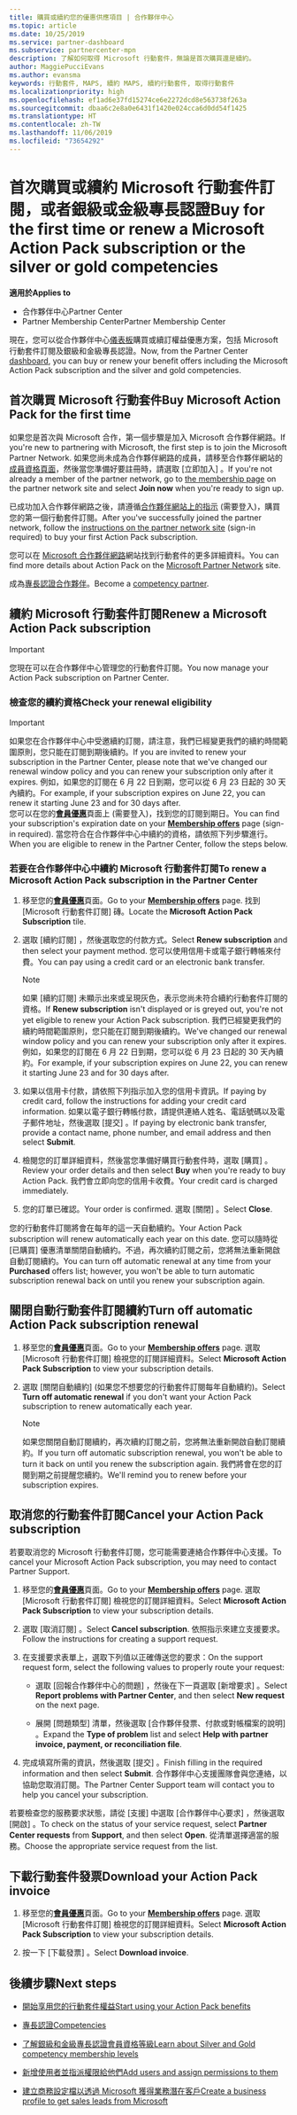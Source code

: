 ```yaml
---
title: 購買或續約您的優惠供應項目 | 合作夥伴中心
ms.topic: article
ms.date: 10/25/2019
ms.service: partner-dashboard
ms.subservice: partnercenter-mpn
description: 了解如何取得 Microsoft 行動套件，無論是首次購買還是續約。
author: MaggiePucciEvans
ms.author: evansma
keywords: 行動套件, MAPS, 續約 MAPS, 續約行動套件, 取得行動套件
ms.localizationpriority: high
ms.openlocfilehash: ef1ad6e37fd15274ce6e2272dcd8e563738f263a
ms.sourcegitcommit: dbaa6c2e8a0e6431f1420e024cca6d0dd54f1425
ms.translationtype: HT
ms.contentlocale: zh-TW
ms.lasthandoff: 11/06/2019
ms.locfileid: "73654292"
---
```

# <a name="buy-for-the-first-time-or-renew-a-microsoft-action-pack-subscription-or-the-silver-or-gold-competencies"></a><span data-ttu-id="046aa-104">首次購買或續約 Microsoft 行動套件訂閱，或者銀級或金級專長認證</span><span class="sxs-lookup"><span data-stu-id="046aa-104">Buy for the first time or renew a Microsoft Action Pack subscription or the silver or gold competencies</span></span>

<span data-ttu-id="046aa-105">**適用於**</span><span class="sxs-lookup"><span data-stu-id="046aa-105">**Applies to**</span></span>

-  <span data-ttu-id="046aa-106">合作夥伴中心</span><span class="sxs-lookup"><span data-stu-id="046aa-106">Partner Center</span></span>
-  <span data-ttu-id="046aa-107">Partner Membership Center</span><span class="sxs-lookup"><span data-stu-id="046aa-107">Partner Membership Center</span></span>

<span data-ttu-id="046aa-108">現在，您可以從合作夥伴中心[儀表板](https://docs.microsoft.com/partner-center/)購買或續訂權益優惠方案，包括 Microsoft 行動套件訂閱及銀級和金級專長認證。</span><span class="sxs-lookup"><span data-stu-id="046aa-108">Now, from the Partner Center [dashboard](https://docs.microsoft.com/partner-center/), you can buy or renew your benefit offers including the Microsoft Action Pack subscription and the silver and gold competencies.</span></span> 

## <a name="buy-microsoft-action-pack-for-the-first-time"></a><span data-ttu-id="046aa-109">首次購買 Microsoft 行動套件</span><span class="sxs-lookup"><span data-stu-id="046aa-109">Buy Microsoft Action Pack for the first time</span></span>

<span data-ttu-id="046aa-110">如果您是首次與 Microsoft 合作，第一個步驟是加入 Microsoft 合作夥伴網路。</span><span class="sxs-lookup"><span data-stu-id="046aa-110">If you're new to partnering with Microsoft, the first step is to join the Microsoft Partner Network.</span></span> <span data-ttu-id="046aa-111">如果您尚未成為合作夥伴網路的成員，請移至合作夥伴網站的[成員資格頁面](https://partner.microsoft.com/membership)，然後當您準備好要註冊時，請選取 [立即加入]  。</span><span class="sxs-lookup"><span data-stu-id="046aa-111">If you're not already a member of the partner network, go to [the membership page](https://partner.microsoft.com/membership) on the partner network site and select **Join now** when you're ready to sign up.</span></span> 

<span data-ttu-id="046aa-112">已成功加入合作夥伴網路之後，請遵循[合作夥伴網站上的指示](https://partner.microsoft.com/membership/action-pack) (需要登入)，購買您的第一個行動套件訂閱。</span><span class="sxs-lookup"><span data-stu-id="046aa-112">After you've successfully joined the partner network, follow the [instructions on the partner network site](https://partner.microsoft.com/membership/action-pack) (sign-in required) to buy your first Action Pack subscription.</span></span> 

<span data-ttu-id="046aa-113">您可以在 [Microsoft 合作夥伴網路](https://partner.microsoft.com/membership/internal-use-software#simple-tab-content-3)網站找到行動套件的更多詳細資料。</span><span class="sxs-lookup"><span data-stu-id="046aa-113">You can find more details about Action Pack on the [Microsoft Partner Network](https://partner.microsoft.com/membership/internal-use-software#simple-tab-content-3) site.</span></span>

<span data-ttu-id="046aa-114">成為[專長認證合作夥伴](https://partner.microsoft.com/membership/competencies)。</span><span class="sxs-lookup"><span data-stu-id="046aa-114">Become a [competency partner](https://partner.microsoft.com/membership/competencies).</span></span> 

## <a name="renew-a-microsoft-action-pack-subscription"></a><span data-ttu-id="046aa-115">續約 Microsoft 行動套件訂閱</span><span class="sxs-lookup"><span data-stu-id="046aa-115">Renew a Microsoft Action Pack subscription</span></span>

>[!IMPORTANT]
><span data-ttu-id="046aa-116">您現在可以在合作夥伴中心管理您的行動套件訂閱。</span><span class="sxs-lookup"><span data-stu-id="046aa-116">You now manage your Action Pack subscription on Partner Center.</span></span>

### <a name="check-your-renewal-eligibility"></a><span data-ttu-id="046aa-117">檢查您的續約資格</span><span class="sxs-lookup"><span data-stu-id="046aa-117">Check your renewal eligibility</span></span>

>[!IMPORTANT]
><span data-ttu-id="046aa-118">如果您在合作夥伴中心中受邀續約訂閱，請注意，我們已經變更我們的續約時間範圍原則，您只能在訂閱到期後續約。</span><span class="sxs-lookup"><span data-stu-id="046aa-118">If you are invited to renew your subscription in the Partner Center, please note that we've changed our renewal window policy and you can renew your subscription only after it expires.</span></span> <span data-ttu-id="046aa-119">例如，如果您的訂閱在 6 月 22 日到期，您可以從 6 月 23 日起的 30 天內續約。</span><span class="sxs-lookup"><span data-stu-id="046aa-119">For example, if your subscription expires on June 22, you can renew it starting June 23 and for 30 days after.</span></span>       
><span data-ttu-id="046aa-120">您可以在您的[**會員優惠**](https://partnercenter.microsoft.com/pcv/partnership/offers)頁面上 (需要登入)，找到您的訂閱到期日。</span><span class="sxs-lookup"><span data-stu-id="046aa-120">You can find your subscription's expiration date on your [**Membership offers**](https://partnercenter.microsoft.com/pcv/partnership/offers) page (sign-in required).</span></span> <span data-ttu-id="046aa-121">當您符合在合作夥伴中心中續約的資格，請依照下列步驟進行。</span><span class="sxs-lookup"><span data-stu-id="046aa-121">When you are eligible to renew in the Partner Center, follow the steps below.</span></span>  

### <a name="to-renew-a-microsoft-action-pack-subscription-in-the-partner-center"></a><span data-ttu-id="046aa-122">若要在合作夥伴中心中續約 Microsoft 行動套件訂閱</span><span class="sxs-lookup"><span data-stu-id="046aa-122">To renew a Microsoft Action Pack subscription in the Partner Center</span></span>

1. <span data-ttu-id="046aa-123">移至您的[**會員優惠**](https://partnercenter.microsoft.com/pcv/partnership/offers)頁面。</span><span class="sxs-lookup"><span data-stu-id="046aa-123">Go to your [**Membership offers**](https://partnercenter.microsoft.com/pcv/partnership/offers) page.</span></span> <span data-ttu-id="046aa-124">找到 [Microsoft 行動套件訂閱]  磚。</span><span class="sxs-lookup"><span data-stu-id="046aa-124">Locate the **Microsoft Action Pack Subscription** tile.</span></span>  

2. <span data-ttu-id="046aa-125">選取 [續約訂閱]  ，然後選取您的付款方式。</span><span class="sxs-lookup"><span data-stu-id="046aa-125">Select **Renew subscription** and then select your payment method.</span></span> <span data-ttu-id="046aa-126">您可以使用信用卡或電子銀行轉帳來付費。</span><span class="sxs-lookup"><span data-stu-id="046aa-126">You can pay using a credit card or an electronic bank transfer.</span></span>

    >[!NOTE]
    ><span data-ttu-id="046aa-127">如果 [續約訂閱]  未顯示出來或呈現灰色，表示您尚未符合續約行動套件訂閱的資格。</span><span class="sxs-lookup"><span data-stu-id="046aa-127">If **Renew subscription** isn't displayed or is greyed out, you're not yet eligible to renew your Action Pack subscription.</span></span> <span data-ttu-id="046aa-128">我們已經變更我們的續約時間範圍原則，您只能在訂閱到期後續約。</span><span class="sxs-lookup"><span data-stu-id="046aa-128">We've changed our renewal window policy and you can renew your subscription only after it expires.</span></span> <span data-ttu-id="046aa-129">例如，如果您的訂閱在 6 月 22 日到期，您可以從 6 月 23 日起的 30 天內續約。</span><span class="sxs-lookup"><span data-stu-id="046aa-129">For example, if your subscription expires on June 22, you can renew it starting June 23 and for 30 days after.</span></span>  

3. <span data-ttu-id="046aa-130">如果以信用卡付款，請依照下列指示加入您的信用卡資訊。</span><span class="sxs-lookup"><span data-stu-id="046aa-130">If paying by credit card, follow the instructions for adding your credit card information.</span></span> <span data-ttu-id="046aa-131">如果以電子銀行轉帳付款，請提供連絡人姓名、電話號碼以及電子郵件地址，然後選取 [提交]  。</span><span class="sxs-lookup"><span data-stu-id="046aa-131">If paying by electronic bank transfer, provide a contact name, phone number, and email address and then select **Submit**.</span></span> 
     
4. <span data-ttu-id="046aa-132">檢閱您的訂單詳細資料，然後當您準備好購買行動套件時，選取 [購買]  。</span><span class="sxs-lookup"><span data-stu-id="046aa-132">Review your order details and then select **Buy** when you're ready to buy Action Pack.</span></span> <span data-ttu-id="046aa-133">我們會立即向您的信用卡收費。</span><span class="sxs-lookup"><span data-stu-id="046aa-133">Your credit card is charged immediately.</span></span>

5. <span data-ttu-id="046aa-134">您的訂單已確認。</span><span class="sxs-lookup"><span data-stu-id="046aa-134">Your order is confirmed.</span></span> <span data-ttu-id="046aa-135">選取 [關閉]  。</span><span class="sxs-lookup"><span data-stu-id="046aa-135">Select **Close**.</span></span>

<span data-ttu-id="046aa-136">您的行動套件訂閱將會在每年的這一天自動續約。</span><span class="sxs-lookup"><span data-stu-id="046aa-136">Your Action Pack subscription will renew automatically each year on this date.</span></span> <span data-ttu-id="046aa-137">您可以隨時從 [已購買]  優惠清單關閉自動續約。不過，再次續約訂閱之前，您將無法重新開啟自動訂閱續約。</span><span class="sxs-lookup"><span data-stu-id="046aa-137">You can turn off automatic renewal at any time from your **Purchased** offers list; however, you won't be able to turn automatic subscription renewal back on until you renew your subscription again.</span></span> 


## <a name="turn-off-automatic-action-pack-subscription-renewal"></a><span data-ttu-id="046aa-138">關閉自動行動套件訂閱續約</span><span class="sxs-lookup"><span data-stu-id="046aa-138">Turn off automatic Action Pack subscription renewal</span></span>

1. <span data-ttu-id="046aa-139">移至您的[**會員優惠**](https://partnercenter.microsoft.com/pcv/partnership/offers)頁面。</span><span class="sxs-lookup"><span data-stu-id="046aa-139">Go to your [**Membership offers**](https://partnercenter.microsoft.com/pcv/partnership/offers) page.</span></span>  <span data-ttu-id="046aa-140">選取 [Microsoft 行動套件訂閱]  檢視您的訂閱詳細資料。</span><span class="sxs-lookup"><span data-stu-id="046aa-140">Select **Microsoft Action Pack Subscription** to view your subscription details.</span></span> 

2. <span data-ttu-id="046aa-141">選取 [關閉自動續約]  (如果您不想要您的行動套件訂閱每年自動續約)。</span><span class="sxs-lookup"><span data-stu-id="046aa-141">Select **Turn off automatic renewal** if you don't want your Action Pack subscription to renew automatically each year.</span></span> 

    >[!NOTE]
    ><span data-ttu-id="046aa-142">如果您關閉自動訂閱續約，再次續約訂閱之前，您將無法重新開啟自動訂閱續約。</span><span class="sxs-lookup"><span data-stu-id="046aa-142">If you turn off automatic subscription renewal, you won't be able to turn it back on until you renew the subscription again.</span></span> <span data-ttu-id="046aa-143">我們將會在您的訂閱到期之前提醒您續約。</span><span class="sxs-lookup"><span data-stu-id="046aa-143">We'll remind you to renew before your subscription expires.</span></span>


## <a name="cancel-your-action-pack-subscription"></a><span data-ttu-id="046aa-144">取消您的行動套件訂閱</span><span class="sxs-lookup"><span data-stu-id="046aa-144">Cancel your Action Pack subscription</span></span>

<span data-ttu-id="046aa-145">若要取消您的 Microsoft 行動套件訂閱，您可能需要連絡合作夥伴中心支援。</span><span class="sxs-lookup"><span data-stu-id="046aa-145">To cancel your Microsoft Action Pack subscription, you may need to contact Partner Support.</span></span>

1. <span data-ttu-id="046aa-146">移至您的[**會員優惠**](https://partnercenter.microsoft.com/pcv/partnership/offers)頁面。</span><span class="sxs-lookup"><span data-stu-id="046aa-146">Go to your [**Membership offers**](https://partnercenter.microsoft.com/pcv/partnership/offers) page.</span></span> <span data-ttu-id="046aa-147">選取 [Microsoft 行動套件訂閱]  檢視您的訂閱詳細資料。</span><span class="sxs-lookup"><span data-stu-id="046aa-147">Select **Microsoft Action Pack Subscription** to view your subscription details.</span></span> 

3. <span data-ttu-id="046aa-148">選取 [取消訂閱]  。</span><span class="sxs-lookup"><span data-stu-id="046aa-148">Select **Cancel subscription**.</span></span> <span data-ttu-id="046aa-149">依照指示來建立支援要求。</span><span class="sxs-lookup"><span data-stu-id="046aa-149">Follow the instructions for creating a support request.</span></span> 

4. <span data-ttu-id="046aa-150">在支援要求表單上，選取下列值以正確傳送您的要求：</span><span class="sxs-lookup"><span data-stu-id="046aa-150">On the support request form, select the following values to properly route your request:</span></span>

    -  <span data-ttu-id="046aa-151">選取 [回報合作夥伴中心的問題]  ，然後在下一頁選取 [新增要求]  。</span><span class="sxs-lookup"><span data-stu-id="046aa-151">Select **Report problems with Partner Center**, and then select **New request** on the next page.</span></span>

    -  <span data-ttu-id="046aa-152">展開 [問題類型]  清單，然後選取 [合作夥伴發票、付款或對帳檔案的說明]  。</span><span class="sxs-lookup"><span data-stu-id="046aa-152">Expand the **Type of problem** list and select **Help with partner invoice, payment, or reconciliation file**.</span></span> 

5. <span data-ttu-id="046aa-153">完成填寫所需的資訊，然後選取 [提交]  。</span><span class="sxs-lookup"><span data-stu-id="046aa-153">Finish filling in the required information and then select **Submit**.</span></span> <span data-ttu-id="046aa-154">合作夥伴中心支援團隊會與您連絡，以協助您取消訂閱。</span><span class="sxs-lookup"><span data-stu-id="046aa-154">The Partner Center Support team will contact you to help you cancel your subscription.</span></span>

<span data-ttu-id="046aa-155">若要檢查您的服務要求狀態，請從 [支援]  中選取 [合作夥伴中心要求]  ，然後選取 [開啟]  。</span><span class="sxs-lookup"><span data-stu-id="046aa-155">To check on the status of your service request, select **Partner Center requests** from **Support**, and then select **Open**.</span></span> <span data-ttu-id="046aa-156">從清單選擇適當的服務。</span><span class="sxs-lookup"><span data-stu-id="046aa-156">Choose the appropriate service request from the list.</span></span>  

## <a name="download-your-action-pack-invoice"></a><span data-ttu-id="046aa-157">下載行動套件發票</span><span class="sxs-lookup"><span data-stu-id="046aa-157">Download your Action Pack invoice</span></span>

1. <span data-ttu-id="046aa-158">移至您的[**會員優惠**](https://partnercenter.microsoft.com/pcv/partnership/offers)頁面。</span><span class="sxs-lookup"><span data-stu-id="046aa-158">Go to your [**Membership offers**](https://partnercenter.microsoft.com/pcv/partnership/offers) page.</span></span> <span data-ttu-id="046aa-159">選取 [Microsoft 行動套件訂閱]  檢視您的訂閱詳細資料。</span><span class="sxs-lookup"><span data-stu-id="046aa-159">Select **Microsoft Action Pack Subscription** to view your subscription details.</span></span> 

3. <span data-ttu-id="046aa-160">按一下 [下載發票]  。</span><span class="sxs-lookup"><span data-stu-id="046aa-160">Select **Download invoice**.</span></span>
 
## <a name="next-steps"></a><span data-ttu-id="046aa-161">後續步驟</span><span class="sxs-lookup"><span data-stu-id="046aa-161">Next steps</span></span>

-   [<span data-ttu-id="046aa-162">開始享用您的行動套件權益</span><span class="sxs-lookup"><span data-stu-id="046aa-162">Start using your Action Pack benefits</span></span>](manage-your-partner-network-benefits.md)

-   [<span data-ttu-id="046aa-163">專長認證</span><span class="sxs-lookup"><span data-stu-id="046aa-163">Competencies</span></span>](learn-about-competencies.md)

-   [<span data-ttu-id="046aa-164">了解銀級和金級專長認證會員資格等級</span><span class="sxs-lookup"><span data-stu-id="046aa-164">Learn about Silver and Gold competency membership levels</span></span>](https://partner.microsoft.com/membership/internal-use-software#simple-tab-content-2)

-   [<span data-ttu-id="046aa-165">新增使用者並指派權限給他們</span><span class="sxs-lookup"><span data-stu-id="046aa-165">Add users and assign permissions to them</span></span>](create-user-accounts-and-set-permissions.md)

-   [<span data-ttu-id="046aa-166">建立商務設定檔以透過 Microsoft 獲得業務潛在客戶</span><span class="sxs-lookup"><span data-stu-id="046aa-166">Create a business profile to get sales leads from Microsoft</span></span>](create-a-marketing-profile.md)



